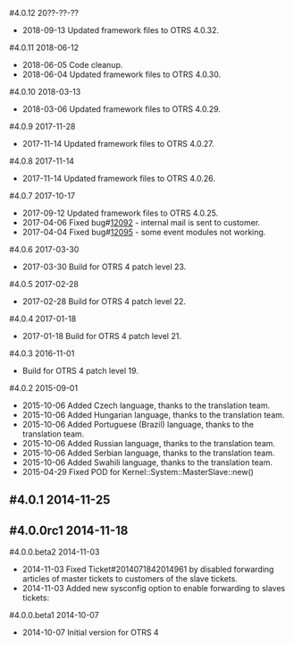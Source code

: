 #4.0.12 20??-??-??
 - 2018-09-13 Updated framework files to OTRS 4.0.32.

#4.0.11 2018-06-12
 - 2018-06-05 Code cleanup.
 - 2018-06-04 Updated framework files to OTRS 4.0.30.

#4.0.10 2018-03-13
 - 2018-03-06 Updated framework files to OTRS 4.0.29.

#4.0.9 2017-11-28
 - 2017-11-14 Updated framework files to OTRS 4.0.27.

#4.0.8 2017-11-14
 - 2017-11-14 Updated framework files to OTRS 4.0.26.

#4.0.7 2017-10-17
 - 2017-09-12 Updated framework files to OTRS 4.0.25.
 - 2017-04-06 Fixed bug#[12092](https://bugs.otrs.org/show_bug.cgi?id=12092) - internal mail is sent to customer.
 - 2017-04-04 Fixed bug#[12095](https://bugs.otrs.org/show_bug.cgi?id=12095) - some event modules not working.

#4.0.6 2017-03-30
 - 2017-03-30 Build for OTRS 4 patch level 23.

#4.0.5 2017-02-28
 - 2017-02-28 Build for OTRS 4 patch level 22.

#4.0.4 2017-01-18
 - 2017-01-18 Build for OTRS 4 patch level 21.

#4.0.3 2016-11-01
 - Build for OTRS 4 patch level 19.

#4.0.2 2015-09-01
 - 2015-10-06 Added Czech language, thanks to the translation team.
 - 2015-10-06 Added Hungarian language, thanks to the translation team.
 - 2015-10-06 Added Portuguese (Brazil) language, thanks to the translation team.
 - 2015-10-06 Added Russian language, thanks to the translation team.
 - 2015-10-06 Added Serbian language, thanks to the translation team.
 - 2015-10-06 Added Swahili language, thanks to the translation team.
 - 2015-04-29 Fixed POD for Kernel::System::MasterSlave::new()

#4.0.1 2014-11-25
-

#4.0.0rc1 2014-11-18
-

#4.0.0.beta2 2014-11-03
- 2014-11-03 Fixed Ticket#2014071842014961 by disabled forwarding articles of master tickets to customers of the slave tickets.
- 2014-11-03 Added new sysconfig option to enable forwarding to slaves tickets:

#4.0.0.beta1 2014-10-07
 - 2014-10-07 Initial version for OTRS 4